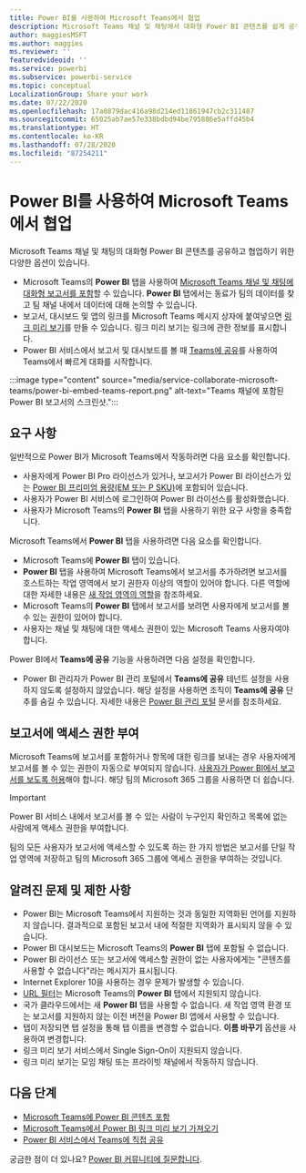```yaml
---
title: Power BI를 사용하여 Microsoft Teams에서 협업
description: Microsoft Teams 채널 및 채팅에서 대화형 Power BI 콘텐츠를 쉽게 공유하고 협업할 수 있습니다.
author: maggiesMSFT
ms.author: maggies
ms.reviewer: ''
featuredvideoid: ''
ms.service: powerbi
ms.subservice: powerbi-service
ms.topic: conceptual
LocalizationGroup: Share your work
ms.date: 07/22/2020
ms.openlocfilehash: 17a0879dac416a98d214ed11861947cb2c311487
ms.sourcegitcommit: 65025ab7ae57e338bdbd94be795886e5affd45b4
ms.translationtype: HT
ms.contentlocale: ko-KR
ms.lasthandoff: 07/28/2020
ms.locfileid: "87254211"
---
```

# <a name="collaborate-in-microsoft-teams-with-power-bi"></a>Power BI를 사용하여 Microsoft Teams에서 협업

Microsoft Teams 채널 및 채팅의 대화형 Power BI 콘텐츠를 공유하고 협업하기 위한 다양한 옵션이 있습니다. 

- Microsoft Teams의 **Power BI** 탭을 사용하여 [Microsoft Teams 채널 및 채팅에 대화형 보고서를 포함](service-embed-report-microsoft-teams.md)할 수 있습니다. **Power BI** 탭에서는 동료가 팀의 데이터를 찾고 팀 채널 내에서 데이터에 대해 논의할 수 있습니다. 
- 보고서, 대시보드 및 앱의 링크를 Microsoft Teams 메시지 상자에 붙여넣으면 [링크 미리 보기](service-teams-link-preview.md)를 만들 수 있습니다. 링크 미리 보기는 링크에 관한 정보를 표시합니다. 
- Power BI 서비스에서 보고서 및 대시보드를 볼 때 [Teams에 공유](service-share-report-teams.md)를 사용하여 Teams에서 빠르게 대화를 시작합니다.
 
:::image type="content" source="media/service-collaborate-microsoft-teams/power-bi-embed-teams-report.png" alt-text="Teams 채널에 포함된 Power BI 보고서의 스크린샷.":::

## <a name="requirements"></a>요구 사항

일반적으로 Power BI가 Microsoft Teams에서 작동하려면 다음 요소를 확인합니다.

- 사용자에게 Power BI Pro 라이선스가 있거나, 보고서가 Power BI 라이선스가 있는 [Power BI 프리미엄 용량(EM 또는 P SKU)](../admin/service-premium-what-is.md)에 포함되어 있습니다.
- 사용자가 Power BI 서비스에 로그인하여 Power BI 라이선스를 활성화했습니다.
- 사용자가 Microsoft Teams의 **Power BI** 탭을 사용하기 위한 요구 사항을 충족합니다.

Microsoft Teams에서 **Power BI** 탭을 사용하려면 다음 요소를 확인합니다.

- Microsoft Teams에 **Power BI** 탭이 있습니다.
- **Power BI** 탭을 사용하여 Microsoft Teams에서 보고서를 추가하려면 보고서를 호스트하는 작업 영역에서 보기 권한자 이상의 역할이 있어야 합니다. 다른 역할에 대한 자세한 내용은 [새 작업 영역의 역할](service-new-workspaces.md#roles-in-the-new-workspaces)을 참조하세요.
- Microsoft Teams의 **Power BI** 탭에서 보고서를 보려면 사용자에게 보고서를 볼 수 있는 권한이 있어야 합니다.
- 사용자는 채널 및 채팅에 대한 액세스 권한이 있는 Microsoft Teams 사용자여야 합니다.

Power BI에서 **Teams에 공유** 기능을 사용하려면 다음 설정을 확인합니다.

- Power BI 관리자가 Power BI 관리 포털에서 **Teams에 공유** 테넌트 설정을 사용하지 않도록 설정하지 않았습니다. 해당 설정을 사용하면 조직이 **Teams에 공유** 단추를 숨길 수 있습니다. 자세한 내용은 [Power BI 관리 포털](../admin/service-admin-portal.md#share-to-teams-tenant-setting) 문서를 참조하세요.

## <a name="grant-access-to-reports"></a>보고서에 액세스 권한 부여

Microsoft Teams에 보고서를 포함하거나 항목에 대한 링크를 보내는 경우 사용자에게 보고서를 볼 수 있는 권한이 자동으로 부여되지 않습니다. [사용자가 Power BI에서 보고서를 보도록 허용](service-share-dashboards.md)해야 합니다. 해당 팀의 Microsoft 365 그룹을 사용하면 더 쉽습니다.

> [!IMPORTANT]
> Power BI 서비스 내에서 보고서를 볼 수 있는 사람이 누구인지 확인하고 목록에 없는 사람에게 액세스 권한을 부여합니다.

팀의 모든 사용자가 보고서에 액세스할 수 있도록 하는 한 가지 방법은 보고서를 단일 작업 영역에 저장하고 팀의 Microsoft 365 그룹에 액세스 권한을 부여하는 것입니다.

## <a name="known-issues-and-limitations"></a>알려진 문제 및 제한 사항

- Power BI는 Microsoft Teams에서 지원하는 것과 동일한 지역화된 언어를 지원하지 않습니다. 결과적으로 포함된 보고서 내에 적절한 지역화가 표시되지 않을 수 있습니다.
- Power BI 대시보드는 Microsoft Teams의 **Power BI** 탭에 포함될 수 없습니다.
- Power BI 라이선스 또는 보고서에 액세스할 권한이 없는 사용자에게는 "콘텐츠를 사용할 수 없습니다"라는 메시지가 표시됩니다.
- Internet Explorer 10을 사용하는 경우 문제가 발생할 수 있습니다. <!--You can look at the [browsers support for Power BI](../consumer/end-user-browsers.md) and for [Microsoft 365](https://products.office.com/office-system-requirements#Browsers-section). -->
- [URL 필터](service-url-filters.md)는 Microsoft Teams의 **Power BI** 탭에서 지원되지 않습니다.
- 국가 클라우드에서는 새 **Power BI** 탭을 사용할 수 없습니다. 새 작업 영역 환경 또는 보고서를 지원하지 않는 이전 버전을 Power BI 앱에서 사용할 수 있습니다.
- 탭이 저장되면 탭 설정을 통해 탭 이름을 변경할 수 없습니다. **이름 바꾸기** 옵션을 사용하여 변경합니다.
- 링크 미리 보기 서비스에서 Single Sign-On이 지원되지 않습니다.
- 링크 미리 보기는 모임 채팅 또는 프라이빗 채널에서 작동하지 않습니다.

## <a name="next-steps"></a>다음 단계

- [Microsoft Teams에 Power BI 콘텐츠 포함](service-embed-report-microsoft-teams.md)
- [Microsoft Teams에서 Power BI 링크 미리 보기 가져오기](service-teams-link-preview.md)
- [Power BI 서비스에서 Teams에 직접 공유](service-share-report-teams.md)

궁금한 점이 더 있나요? [Power BI 커뮤니티에 질문합니다](https://community.powerbi.com/).
